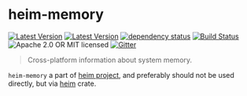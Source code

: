 # heim-memory

[![Latest Version](https://img.shields.io/crates/v/heim-memory.svg)](https://crates.io/crates/heim-memory)
[![Latest Version](https://docs.rs/heim-memory/badge.svg)](https://docs.rs/heim-memory)
[![dependency status](https://deps.rs/crate/heim-memory/0.0.3/status.svg)](https://deps.rs/crate/heim-memory/0.0.3)
[![Build Status](https://dev.azure.com/heim-rs/heim/_apis/build/status/heim-rs.heim?branchName=master)](https://dev.azure.com/heim-rs/heim/_build/latest?definitionId=1&branchName=master)
![Apache 2.0 OR MIT licensed](https://img.shields.io/badge/license-Apache2.0%2FMIT-blue.svg)
[![Gitter](https://badges.gitter.im/heim-rs/heim.svg)](https://gitter.im/heim-rs/heim)

> Cross-platform information about system memory.

`heim-memory` a part of [heim project](https://github.com/heim-rs),
and preferably should not be used directly,
but via [heim](https://crates.io/crates/heim) crate.
